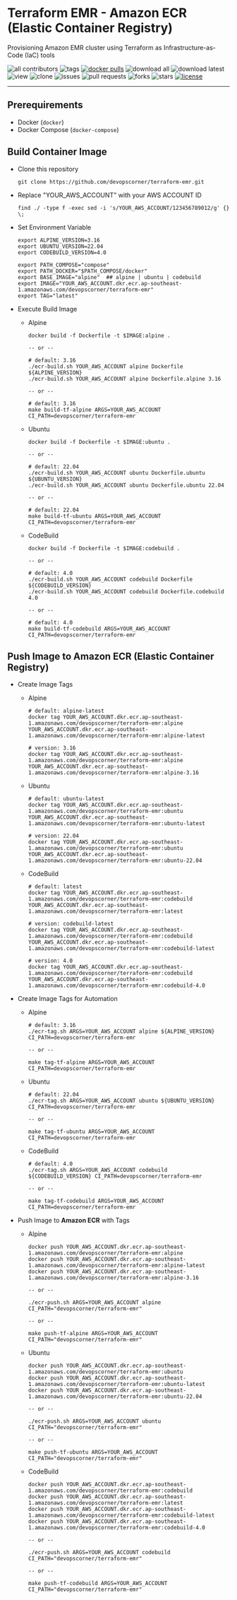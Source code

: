 # Terraform EMR - Amazon ECR (Elastic Container Registry)

Provisioning Amazon EMR cluster using Terraform as Infrastructure-as-Code (IaC) tools

![all contributors](https://img.shields.io/github/contributors/devopscorner/iac-terraform-emr)
![tags](https://img.shields.io/github/v/tag/devopscorner/iac-terraform-emr?sort=semver)
[![docker pulls](https://img.shields.io/docker/pulls/devopscorner/terraform-emr.svg)](https://hub.docker.com/r/devopscorner/terraform-emr/)
![download all](https://img.shields.io/github/downloads/devopscorner/iac-terraform-emr/total.svg)
![download latest](https://img.shields.io/github/downloads/devopscorner/iac-terraform-emr/2.3.0/total)
![view](https://views.whatilearened.today/views/github/devopscorner/iac-terraform-emr.svg)
![clone](https://img.shields.io/badge/dynamic/json?color=success&label=clone&query=count&url=https://github.com/devopscorner/iac-terraform-emr/blob/master/clone.json?raw=True&logo=github)
![issues](https://img.shields.io/github/issues/devopscorner/iac-terraform-emr)
![pull requests](https://img.shields.io/github/issues-pr/devopscorner/iac-terraform-emr)
![forks](https://img.shields.io/github/forks/devopscorner/iac-terraform-emr)
![stars](https://img.shields.io/github/stars/devopscorner/iac-terraform-emr)
[![license](https://img.shields.io/github/license/devopscorner/iac-terraform-emr)](https://img.shields.io/github/license/devopscorner/iac-terraform-emr)

---

## Prerequirements

- Docker (`docker`)
- Docker Compose (`docker-compose`)

## Build Container Image

- Clone this repository

  ```
  git clone https://github.com/devopscorner/terraform-emr.git
  ```

- Replace "YOUR_AWS_ACCOUNT" with your AWS ACCOUNT ID

  ```
  find ./ -type f -exec sed -i 's/YOUR_AWS_ACCOUNT/123456789012/g' {} \;
  ```

- Set Environment Variable

  ```
  export ALPINE_VERSION=3.16
  export UBUNTU_VERSION=22.04
  export CODEBUILD_VERSION=4.0

  export PATH_COMPOSE="compose"
  export PATH_DOCKER="$PATH_COMPOSE/docker"
  export BASE_IMAGE="alpine"  ## alpine | ubuntu | codebuild
  export IMAGE="YOUR_AWS_ACCOUNT.dkr.ecr.ap-southeast-1.amazonaws.com/devopscorner/terraform-emr"
  export TAG="latest"
  ```

- Execute Build Image

  - Alpine

    ```
    docker build -f Dockerfile -t $IMAGE:alpine .

    -- or --

    # default: 3.16
    ./ecr-build.sh YOUR_AWS_ACCOUNT alpine Dockerfile ${ALPINE_VERSION}
    ./ecr-build.sh YOUR_AWS_ACCOUNT alpine Dockerfile.alpine 3.16

    -- or --

    # default: 3.16
    make build-tf-alpine ARGS=YOUR_AWS_ACCOUNT CI_PATH=devopscorner/terraform-emr
    ```

  - Ubuntu

    ```
    docker build -f Dockerfile -t $IMAGE:ubuntu .

    -- or --

    # default: 22.04
    ./ecr-build.sh YOUR_AWS_ACCOUNT ubuntu Dockerfile.ubuntu ${UBUNTU_VERSION}
    ./ecr-build.sh YOUR_AWS_ACCOUNT ubuntu Dockerfile.ubuntu 22.04

    -- or --

    # default: 22.04
    make build-tf-ubuntu ARGS=YOUR_AWS_ACCOUNT CI_PATH=devopscorner/terraform-emr
    ```

  - CodeBuild

    ```
    docker build -f Dockerfile -t $IMAGE:codebuild .

    -- or --

    # default: 4.0
    ./ecr-build.sh YOUR_AWS_ACCOUNT codebuild Dockerfile ${CODEBUILD_VERSION}
    ./ecr-build.sh YOUR_AWS_ACCOUNT codebuild Dockerfile.codebuild 4.0

    -- or --

    # default: 4.0
    make build-tf-codebuild ARGS=YOUR_AWS_ACCOUNT CI_PATH=devopscorner/terraform-emr
    ```

## Push Image to Amazon ECR (Elastic Container Registry)

- Create Image Tags

  - Alpine

    ```
    # default: alpine-latest
    docker tag YOUR_AWS_ACCOUNT.dkr.ecr.ap-southeast-1.amazonaws.com/devopscorner/terraform-emr:alpine YOUR_AWS_ACCOUNT.dkr.ecr.ap-southeast-1.amazonaws.com/devopscorner/terraform-emr:alpine-latest

    # version: 3.16
    docker tag YOUR_AWS_ACCOUNT.dkr.ecr.ap-southeast-1.amazonaws.com/devopscorner/terraform-emr:alpine YOUR_AWS_ACCOUNT.dkr.ecr.ap-southeast-1.amazonaws.com/devopscorner/terraform-emr:alpine-3.16
    ```

  - Ubuntu

    ```
    # default: ubuntu-latest
    docker tag YOUR_AWS_ACCOUNT.dkr.ecr.ap-southeast-1.amazonaws.com/devopscorner/terraform-emr:ubuntu YOUR_AWS_ACCOUNT.dkr.ecr.ap-southeast-1.amazonaws.com/devopscorner/terraform-emr:ubuntu-latest

    # version: 22.04
    docker tag YOUR_AWS_ACCOUNT.dkr.ecr.ap-southeast-1.amazonaws.com/devopscorner/terraform-emr:ubuntu YOUR_AWS_ACCOUNT.dkr.ecr.ap-southeast-1.amazonaws.com/devopscorner/terraform-emr:ubuntu-22.04
    ```

  - CodeBuild

    ```
    # default: latest
    docker tag YOUR_AWS_ACCOUNT.dkr.ecr.ap-southeast-1.amazonaws.com/devopscorner/terraform-emr:codebuild YOUR_AWS_ACCOUNT.dkr.ecr.ap-southeast-1.amazonaws.com/devopscorner/terraform-emr:latest

    # version: codebuild-latest
    docker tag YOUR_AWS_ACCOUNT.dkr.ecr.ap-southeast-1.amazonaws.com/devopscorner/terraform-emr:codebuild YOUR_AWS_ACCOUNT.dkr.ecr.ap-southeast-1.amazonaws.com/devopscorner/terraform-emr:codebuild-latest

    # version: 4.0
    docker tag YOUR_AWS_ACCOUNT.dkr.ecr.ap-southeast-1.amazonaws.com/devopscorner/terraform-emr:codebuild YOUR_AWS_ACCOUNT.dkr.ecr.ap-southeast-1.amazonaws.com/devopscorner/terraform-emr:codebuild-4.0
    ```

- Create Image Tags for Automation

  - Alpine

    ```
    # default: 3.16
    ./ecr-tag.sh ARGS=YOUR_AWS_ACCOUNT alpine ${ALPINE_VERSION} CI_PATH=devopscorner/terraform-emr

    -- or --

    make tag-tf-alpine ARGS=YOUR_AWS_ACCOUNT CI_PATH=devopscorner/terraform-emr
    ```

  - Ubuntu

    ```
    # default: 22.04
    ./ecr-tag.sh ARGS=YOUR_AWS_ACCOUNT ubuntu ${UBUNTU_VERSION} CI_PATH=devopscorner/terraform-emr

    -- or --

    make tag-tf-ubuntu ARGS=YOUR_AWS_ACCOUNT CI_PATH=devopscorner/terraform-emr
    ```

  - CodeBuild

    ```
    # default: 4.0
    ./ecr-tag.sh ARGS=YOUR_AWS_ACCOUNT codebuild ${CODEBUILD_VERSION} CI_PATH=devopscorner/terraform-emr

    -- or --

    make tag-tf-codebuild ARGS=YOUR_AWS_ACCOUNT CI_PATH=devopscorner/terraform-emr
    ```

- Push Image to **Amazon ECR** with Tags

  - Alpine

    ```
    docker push YOUR_AWS_ACCOUNT.dkr.ecr.ap-southeast-1.amazonaws.com/devopscorner/terraform-emr:alpine
    docker push YOUR_AWS_ACCOUNT.dkr.ecr.ap-southeast-1.amazonaws.com/devopscorner/terraform-emr:alpine-latest
    docker push YOUR_AWS_ACCOUNT.dkr.ecr.ap-southeast-1.amazonaws.com/devopscorner/terraform-emr:alpine-3.16

    -- or --

    ./ecr-push.sh ARGS=YOUR_AWS_ACCOUNT alpine CI_PATH="devopscorner/terraform-emr"

    -- or --

    make push-tf-alpine ARGS=YOUR_AWS_ACCOUNT CI_PATH="devopscorner/terraform-emr"
    ```

  - Ubuntu

    ```
    docker push YOUR_AWS_ACCOUNT.dkr.ecr.ap-southeast-1.amazonaws.com/devopscorner/terraform-emr:ubuntu
    docker push YOUR_AWS_ACCOUNT.dkr.ecr.ap-southeast-1.amazonaws.com/devopscorner/terraform-emr:ubuntu-latest
    docker push YOUR_AWS_ACCOUNT.dkr.ecr.ap-southeast-1.amazonaws.com/devopscorner/terraform-emr:ubuntu-22.04

    -- or --

    ./ecr-push.sh ARGS=YOUR_AWS_ACCOUNT ubuntu CI_PATH="devopscorner/terraform-emr"

    -- or --

    make push-tf-ubuntu ARGS=YOUR_AWS_ACCOUNT CI_PATH="devopscorner/terraform-emr"
    ```

  - CodeBuild

    ```
    docker push YOUR_AWS_ACCOUNT.dkr.ecr.ap-southeast-1.amazonaws.com/devopscorner/terraform-emr:codebuild
    docker push YOUR_AWS_ACCOUNT.dkr.ecr.ap-southeast-1.amazonaws.com/devopscorner/terraform-emr:latest
    docker push YOUR_AWS_ACCOUNT.dkr.ecr.ap-southeast-1.amazonaws.com/devopscorner/terraform-emr:codebuild-latest
    docker push YOUR_AWS_ACCOUNT.dkr.ecr.ap-southeast-1.amazonaws.com/devopscorner/terraform-emr:codebuild-4.0

    -- or --

    ./ecr-push.sh ARGS=YOUR_AWS_ACCOUNT codebuild CI_PATH="devopscorner/terraform-emr"

    -- or --

    make push-tf-codebuild ARGS=YOUR_AWS_ACCOUNT CI_PATH="devopscorner/terraform-emr"
    ```
